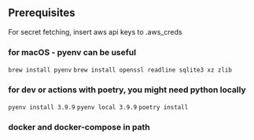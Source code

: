 ## Prerequisites
For secret fetching, insert aws api keys to .aws_creds

### for macOS - pyenv can be useful
`brew install pyenv`
`brew install openssl readline sqlite3 xz zlib`

### for dev or actions with poetry, you might need python locally
`pyenv install 3.9.9`
`pyenv local 3.9.9`
`poetry install`

### docker and docker-compose in path